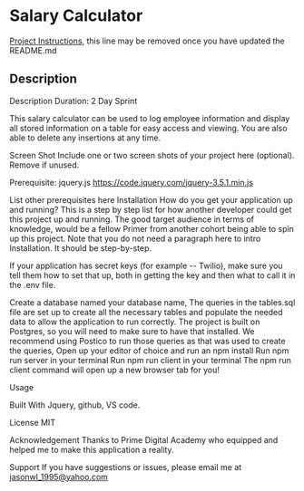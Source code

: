 # Salary Calculator

[Project Instructions](./INSTRUCTIONS.md), this line may be removed once you have updated the README.md

## Description

Description
Duration: 2 Day Sprint

This salary calculator can be used to log employee information and display all stored information on
a table for easy access and viewing. You are also able to delete any insertions at any time.

Screen Shot
Include one or two screen shots of your project here (optional). Remove if unused.

Prerequisite:
jquery.js
https://code.jquery.com/jquery-3.5.1.min.js

List other prerequisites here
Installation
How do you get your application up and running? This is a step by step list for how another developer could get this project up and running. The good target audience in terms of knowledge, would be a fellow Primer from another cohort being able to spin up this project. Note that you do not need a paragraph here to intro Installation. It should be step-by-step.

If your application has secret keys (for example -- Twilio), make sure you tell them how to set that up, both in getting the key and then what to call it in the .env file.

Create a database named your database name,
The queries in the tables.sql file are set up to create all the necessary tables and populate the needed data to allow the application to run correctly. The project is built on Postgres, so you will need to make sure to have that installed. We recommend using Postico to run those queries as that was used to create the queries,
Open up your editor of choice and run an npm install
Run npm run server in your terminal
Run npm run client in your terminal
The npm run client command will open up a new browser tab for you!

Usage

Built With
Jquery, github, VS code.

License
MIT

Acknowledgement
Thanks to Prime Digital Academy who equipped and helped me to make this application a reality.

Support
If you have suggestions or issues, please email me at jasonwl_1995@yahoo.com
